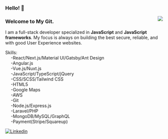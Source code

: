 ### Hello! 👋
<img align="right" src="https://github-readme-stats.vercel.app/api?username=oliver-lieu&show_icons=true&icon_color=805AD5&text_color=718096&bg_color=ffffff&hide_title=true" />
<h3>Welcome to My Git.</h3>
<p>I am a full-stack developer specialized in <b>JavaScript</b> and <b>JavaScript frameworks</b>. My focus is always on building the best secure, reliable, and with good User Experience websites.</p>

Skills:<br>
&emsp;    -React/Next.js/Material UI/Gatsby/Ant Design<br>
&emsp;    -Angular.js<br>
&emsp;    -Vue.js/Nuxt.js<br>
&emsp;    -JavaScript/TypeScript/jQuery<br>
&emsp;    -CSS/SCSS/Tailwind CSS<br>
&emsp;    -HTML5<br>
&emsp;    -Google Maps<br>
&emsp;    -AWS<br>
&emsp;    -Git<br>
&emsp;    -Node.js/Express.js<br>
&emsp;    -Laravel/PHP<br>
&emsp;    -MongoDB/MySQL/GraphQL<br>
&emsp;    -Payment(Stripe/Squareup)<br>

[![Linkedin](https://img.shields.io/badge/-LinkedIn-blue?style=flat&logo=Linkedin&logoColor=white)](https://www.linkedin.com/in/oliver-lieu-940a79205/)
